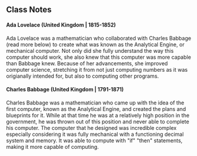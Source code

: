 ## Class Notes
#### Ada Lovelace (United Kingdom | 1815-1852)
Ada Lovelace was a mathematician who collaborated with Charles Babbage (read more below) to create what was known as the Analytical Engine, or mechanical computer. Not only did she fully understand the way this computer should work, she also knew that this computer was more capable than Babbage knew. Because of her advancements, she improved computer science, stretching it from not just computing numbers as it was origianally intended for, but also to computing other programs.

#### Charles Babbage (United Kingdom | 1791-1871)
Charles Babbage was a mathematician who came up with the idea of the first computer, known as the Analytical Engine, and created the plans and blueprints for it. While at that time he was at a relatively high position in the government, he was thrown out of this position and never able to complete his computer. The computer that he designed was incredible complex especially considering it was fully mechanical with a functioning decimal system and memory. It was able to compute with "if" "then" statements, making it more capable of computing.
